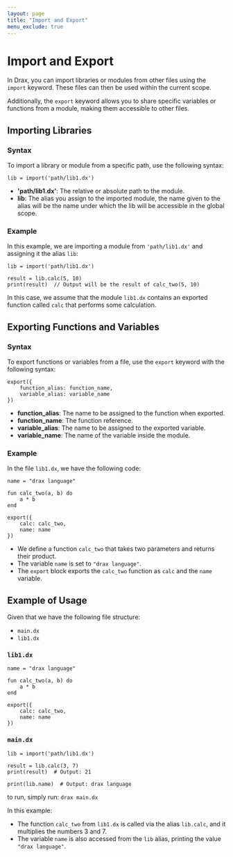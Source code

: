 ```yaml
---
layout: page
title: "Import and Export"
menu_exclude: true
---
```


# Import and Export

In Drax, you can import libraries or modules from other files using the `import` keyword. These files can then be used within the current scope.

Additionally, the `export` keyword allows you to share specific variables or functions from a module, making them accessible to other files.

## Importing Libraries

### Syntax
To import a library or module from a specific path, use the following syntax:

```drax
lib = import('path/lib1.dx')
```

- **'path/lib1.dx'**: The relative or absolute path to the module.
- **lib**: The alias you assign to the imported module, the name given to the alias will be the name under which the lib will be accessible in the global scope.

### Example

In this example, we are importing a module from `'path/lib1.dx'` and assigning it the alias `lib`:

```drax
lib = import('path/lib1.dx')

result = lib.calc(5, 10)
print(result)  // Output will be the result of calc_two(5, 10)
```

In this case, we assume that the module `lib1.dx` contains an exported function called `calc` that performs some calculation.

## Exporting Functions and Variables

### Syntax
To export functions or variables from a file, use the `export` keyword with the following syntax:

```drax
export({
    function_alias: function_name,
    variable_alias: variable_name
})
```

- **function_alias**: The name to be assigned to the function when exported.
- **function_name**: The function reference.
- **variable_alias**: The name to be assigned to the exported variable.
- **variable_name**: The name of the variable inside the module.

### Example

In the file `lib1.dx`, we have the following code:

```drax
name = "drax language"

fun calc_two(a, b) do
    a * b
end

export({
    calc: calc_two,
    name: name
})
```

- We define a function `calc_two` that takes two parameters and returns their product.
- The variable `name` is set to `"drax language"`.
- The `export` block exports the `calc_two` function as `calc` and the `name` variable.

## Example of Usage

Given that we have the following file structure:

- `main.dx`
- `lib1.dx`

### `lib1.dx`
```drax
name = "drax language"

fun calc_two(a, b) do
    a * b
end

export({
    calc: calc_two,
    name: name
})
```

### `main.dx`
```drax
lib = import('path/lib1.dx')

result = lib.calc(3, 7)
print(result)  # Output: 21

print(lib.name)  # Output: drax language
```

to run, simply run: `drax main.dx`

In this example:
- The function `calc_two` from `lib1.dx` is called via the alias `lib.calc`, and it multiplies the numbers 3 and 7.
- The variable `name` is also accessed from the `lib` alias, printing the value `"drax language"`.
